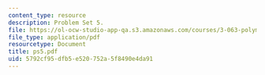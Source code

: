 ```yaml
---
content_type: resource
description: Problem Set 5.
file: https://ol-ocw-studio-app-qa.s3.amazonaws.com/courses/3-063-polymer-physics-spring-2007/5792cf95dfb5e520752a5f8490e4da91_ps5.pdf
file_type: application/pdf
resourcetype: Document
title: ps5.pdf
uid: 5792cf95-dfb5-e520-752a-5f8490e4da91
---
```

